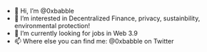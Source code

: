 - 👋 Hi, I’m @0xbabble
- 👀 I’m interested in Decentralized Finance, privacy, sustainbility, environmental protection!
- 🌱 I’m currently looking for jobs in Web 3.9
- 📫 Where else you can find me: @0xbabble on Twitter

<!---
0xbabble/0xbabble is a ✨ special ✨ repository because its `README.md` (this file) appears on your GitHub profile.
You can click the Preview link to take a look at your changes.
--->

